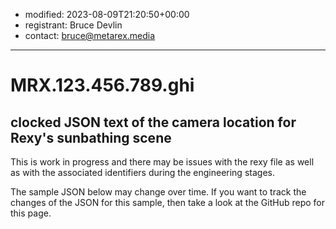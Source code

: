 * modified: 2023-08-09T21:20:50+00:00
* registrant: Bruce Devlin
* contact: bruce@metarex.media

_ _ _

# MRX.123.456.789.ghi

## clocked JSON text of the camera location for Rexy's sunbathing scene

This is work in progress and there may be issues with the rexy file as well as
with the associated identifiers during the engineering stages.

The sample JSON below may change over time. If you want to track the changes of
the JSON for this sample, then take a look at the GitHub repo for this page.
